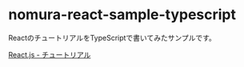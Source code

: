 # nomura-react-sample-typescript

ReactのチュートリアルをTypeScriptで書いてみたサンプルです。

[React.js - チュートリアル](https://ja.reactjs.org/tutorial/tutorial.html)

